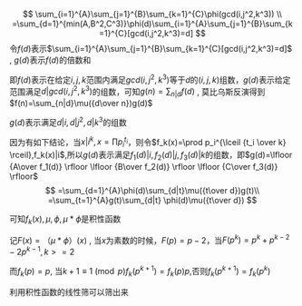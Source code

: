 
$$
\sum_{i=1}^{A}\sum_{j=1}^{B}\sum_{k=1}^{C}\phi(gcd(i,j^2,k^3)) \\
=\sum_{d=1}^{min(A,B^2,C^3)}\phi(d)\sum_{i=1}^{A}\sum_{j=1}^{B}\sum_{k=1}^{C}[gcd(i,j^2,k^3)=d]
$$
令$f(d)$表示$\sum_{i=1}^{A}\sum_{j=1}^{B}\sum_{k=1}^{C}[gcd(i,j^2,k^3)=d]$ , $g(d)$表示$f(d)$的倍数和

即$f(d)$表示在给定$i,j,k$范围内满足$gcd(i,j^2,k^3)$等于$d$的$(i,j,k)$组数，$g(d)$表示给定范围满足$d|gcd(i,j^2,k^3)$的组数，可知$g(n)=\sum_{n|d}f(d)$ , 莫比乌斯反演得到$f(n)=\sum_{n|d}\mu({d\over n})g(d)$

$g(d)$表示满足$d|i,d|j^2,d|k^3$的组数

因为有如下结论，当$x|i^k,x=\prod p_i^{t_i}$，则令$f_k(x)=\prod p_i^{\lceil {t_i \over k} \rceil},f_k(x)|i$,所以$g(d)$表示满足$f_1(d)|i,f_2(d)|j,f_3(d)|k$的组数，即$g(d)=\lfloor {A\over f_1(d)} \rfloor \lfloor {B\over f_2(d)} \rfloor \lfloor {C\over f_3(d)} \rfloor$
$$
=\sum_{d=1}^{A}\phi(d)\sum_{d|t}\mu({t\over d})g(t)\\
=\sum_{t=1}^{A}g(t)\sum_{d|t} \phi(d)\mu({t\over d})
$$

可知$f_k(x),\mu,\phi,\mu * \phi$是积性函数

记$F(x)=（\mu * \phi） (x)$ , 当$x$为素数的时候，$F(p)=p-2$，当$F(p^k)=p^k+p^{k-2}-2p^{k-1},k>=2$

而$f_k(p)=p$, 当$k+1 \equiv 1 \pmod p$$f_k(p^{k+1})=f_k(p)p$,否则$f_k(p^{k+1})=f_k(p^k)$

利用积性函数的线性筛可以筛出来